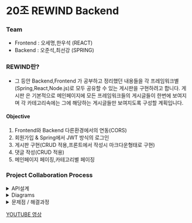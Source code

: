 # 20조 REWIND Backend

### Team 
+ Frontend : 오세명,한우석 (REACT)
+ Backend :  오준석,최선강 (SPRING)

### REWIND란?
+ 그 등안 Backend,Frontend 가 공부하고 정리했던 내용들을 각 프레임워크별 (Spring,React,Node.js)로 모두 공유할 수 있는 게시판을 구현하려고 합니다. 게시판 은 기본적으로 메인페이지에 모든 프레임워크들의 게시글들이 한번에 보여지며 각 카테고리속에는 그에 해당하는 게시글들만 보여지도록 구성할 계획입니다.

#### Objective
1.  Frontend와 Backend 다른환경에서의 연동(CORS)
2.  회원가입 & Spring에서 JWT 방식의 로그인
3.  게시판 구현(CRUD 적용,프론트에서 작성시 마크다운형태로 구현)
4.  댓글 작성(CRUD 적용)
5.  메인페이지 페이징,카테고리별 페이징

### Project Collaboration Process
<details markdown = "1">
<summary>
API설계
</summary>
 <div style="width:700px; margin: auto" >
<img src = "https://media.vlpt.us/images/junseokoo/post/cecb061f-ef1f-41d7-a2d5-2d467c8d8012/%EC%84%A4%EA%B3%84%201.PNG">
<img src = "https://media.vlpt.us/images/junseokoo/post/3532dbc5-1f09-46e5-ae68-faf89f669f73/%EC%84%A4%EA%B3%842.PNG">
<img src = "https://media.vlpt.us/images/junseokoo/post/a9e40ba8-9150-48c5-8096-5d1db26eadfe/%EC%84%A4%EA%B3%843.PNG">
<img src = "https://media.vlpt.us/images/junseokoo/post/364e0c2d-c5a1-4300-93b0-bcd28e80437e/%EC%84%A4%EA%B3%844.PNG">
<img src = "https://media.vlpt.us/images/junseokoo/post/651313d2-3303-4220-aae6-ae84b7fd6fed/%EC%84%A4%EA%B3%845.PNG">
<img src = "https://media.vlpt.us/images/junseokoo/post/ecfbc5db-0e59-426c-9536-1f2280fc0377/%EC%84%A4%EA%B3%846.PNG">
 </div></details>

<details markdown = "1">
<summary>
Diagrams
</summary>
 <div style="margin: 0px 0px 0px 300px" >
<img src= "https://media.vlpt.us/images/junseokoo/post/b2852b8c-d5b8-46e9-ad48-7809a33ee04e/%EC%BA%A1%EC%B2%98.PNG">
 </div></details>


<details markdown = "1">
<summary>
문제점 / 해결과정
</summary>


## ERROR_CONNECTION_REFUSED

+ 프론트쪽 콘솔에서 GET요청을 많이 했을 시 위 제목가 같은 에러가 불규칙적으로 발생했습니다. 정확한 원인은 알 수 없었으며,시도해본방법으로는 먼저 서버를 재실행 하는 방법으로 위 문제를 해결하였으나 일시적일 뿐 통신을 진행하다보면 또다시 발생하는 경우가 종종 발생하였습니다. 그래서 또다른 방법으로는 GitBash에서 아예 서버를 계속 켜놓으면 어떨까 라는 생각에
  nohup java -jarspring-0.0.1-SNAPSHOT.jar &  를 이용해 서버를 계속 켜두었을때는 위와 같은 문제가 발생은 아직까지는 하지 않았지만 이 방법은 프론트쪽에서 뭘하는지 로그를 전혀 확인할 수 없었으며 서버를 재배포 할때 계속 서버를 kill해주는 번거로움이 있었습니다. 현재까지도 정확한 원인과 해결방법은 찾지 못하였으며 앞으로도 위의 에러가 발생시 쉽게 대처할 수 있도록 정확한 원인과 해결 방법을 숙지해야할 필요가 있어보입니다.


## 카카오 로그인
<div style="width: 700px; margin: 20px auto" >
<img src = "https://media.vlpt.us/images/junseokoo/post/2e4ee263-f81b-4144-9d54-4c58c6a2b57b/qwert.PNG">
</div>

+ https://kauth.kakao.com/oauth/authorize?client_id={REST_API_KEY}&redirect_uri={REDIRECT_URI}&response_type=code
  프로트 서버에서 위 링크를 실행합니다. https://kauth.kakao.com/oauth/authorize 서버로 통신하여 client_id의 REST_API_KEY를
  확인 그리고 카카오계정을 확인하여 카카오서버에서 redirect_uri의 url로 통신합니다. 그리고 서버에서는 카카오 서버에서 보내온
  정보를 가지고 기존 회원이면 카카오id만 db에 저장하여 강제 로그인하고, 기존 회원이 아니면 회원가입과 강제 로그인을 합니다.여기서 Frontend와 Backend의 통신과정에서 카카오 로그인을 시도하면 계속 500에러가 떴었는데 구글도 찾아보고 했지만 도무지 방법을 알 수 없었을때
REDIRECT_URI이 기존 설계 경로와는 다르게 설정되어있었다는 것을 발견했었습니다. 작은 실수지만 이렇게 많은 시간을 잡아먹을 수 있다는것을 다시한번 느끼게 되었으며 앞으로는 수정,변경,작성시에 최대한 꼼꼼하게 살펴봐야겠다 라는 생각이 다시금 들게 되었습니다.







## JWT 구현

+ 처음 프로젝트에서 시도 했던 구현이 회원가입과 로그인 구현입니다. 로그인한 회원이
  정상적인 회원이라면 토큰을 발행하여 프로트 서버에 보냅니다. 그리고 프론트에서는
  http 헤더에 토큰을 저장하여 매번 통신을 할때 마다 서버는 토큰을 확인합니다.
<div style="width: 650px; margin: 20px auto" >
<img src= "https://media.vlpt.us/images/junseokoo/post/8c49c470-c19c-47cb-9106-d7a219bcd33c/asdf.PNG">
<br></br>
<img src = "https://media.vlpt.us/images/junseokoo/post/639091d3-3006-4fcb-a88f-f95ebdb79d5e/asdfgh.PNG">
</div>

+ 토큰을 완성 후 프론트에서 새로고침 후에 로그인이 풀리는 현상이 나타났습니다.
  원인은 서버에서 토큰을 만들고 통신하는 과정에서 하나의 토큰이 아닌
  accessToken과 refreshToken을 동시에 생성하여 프론트 서버에서 유효시간이 있는 토큰의
  삭제 여부에 따라 두 토큰을 비교하여 새로고침 후 로그인이 풀리거나 유지되게 해야 했습니다.
  서버에서 보낸토큰은 accessToken만 보내서 이런 현상이 발생하였습니다.
  이 현상을 발견한 시점이 프로젝트 종료 하루 전이라 refreshToken 생성은 못했지만,
  다음 프로젝트에서는 refreshToken 생성을 구현하여 이 같은 현상이 발생 안하도록 구현 하도록
  하겠습니다.

## TeamWork
+ 이번에 처음으로 Frontend와 Backend가 협력하여 프로젝트를 진행해보았는데 저희 조 같은경우는 우선적으로 `API설계`에 많은 시간을 투자했습니다. 이 과정 덕분에 오류 발생,수정,삭제부분이 생길시 다른조에  비해서 좀더 원활하게 진행이 되었다고 생각합니다. API설계의 중요성을 다시금 깨달았으며 매우 중요한 과정이란것을 알게 되었습니다.
그리고 Frontend와 Backend가 서로의 요구사항 및 변경사항을 당연히 모두가 100% 만족은 할 수 없었겠지만, `지속적인 소통`을 통해 서로의 만족을 채우려고 노력했던 Team이었다고 생각합니다.Frontend와 Backend의 `배려`가 너무 돋보이는 Team이었고 좋은 분위기 속에서 프로젝트를 진행하였기 때문에 목표 한 결과가 나왔다고 생각합니다.


</details>

[YOUTUBE 영상](http://youtube.com) 